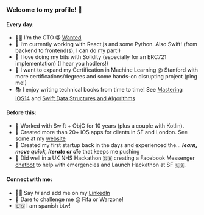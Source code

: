 ### Welcome to my profile! 👋

#### Every day:
- 👨‍💻 I'm the CTO @ [Wanted](https://www.getwanted.com) 
- 💎 I’m currently working with React.js and some Python. Also Swift! (from backend to frontend(s), I can do my part!)
- 🐝 I love doing my bits with Solidity (especially for an ERC721 implementation) (I hear you hodlers!)
- 🤖 I want to expand my Certification in Machine Learning @ Stanford with more certifications/degrees and some hands-on disrupting project (ping me!)
- 📚 I enjoy writing technical books from time to time! See [Mastering iOS14](https://www.amazon.com/dp/B08M6DYXBQ) and [Swift Data Structures and Algorithms](https://www.amazon.com/dp/B01LSWPJCW) 

#### Before this:
- 📱 Worked with Swift + ObjC for 10 years (plus a couple with Kotlin).
- 🍏 Created more than 20+ iOS apps for clients in SF and London. See some at my [website](http://marioeguiluz.com)
- 🚀 Created my first startup back in the days and experienced the... **_learn, move quick, iterate or die_** that keeps me pushing
- 🤔 Did well in a UK NHS Hackathon 🇬🇧 creating a Facebook Messenger [chatbot](https://github.com/marioeguiluz/Nima) to help with emergencies and Launch Hackathon at SF 🇺🇸.

#### Connect with me:
- 🙌🏻 Say _hi_ and add me on my [LinkedIn](https://www.linkedin.com/in/marioeguiluzalebicto/)
- 👾 Dare to challenge me @ Fifa or Warzone!
- 🇪🇸 I am spanish btw!
